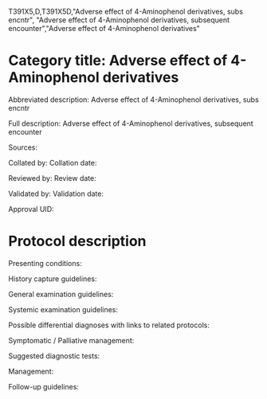 T391X5,D,T391X5D,"Adverse effect of 4-Aminophenol derivatives, subs encntr", "Adverse effect of 4-Aminophenol derivatives, subsequent encounter","Adverse effect of 4-Aminophenol derivatives"
# Category title: Adverse effect of 4-Aminophenol derivatives

Abbreviated description: Adverse effect of 4-Aminophenol derivatives, subs encntr

Full description: Adverse effect of 4-Aminophenol derivatives, subsequent encounter

Sources:

Collated by:
Collation date:

Reviewed by:
Review date:

Validated by:
Validation date:

Approval UID:

# Protocol description

Presenting conditions:

History capture guidelines:

General examination guidelines:

Systemic examination guidelines:

Possible differential diagnoses with links to related protocols:

Symptomatic / Palliative management:

Suggested diagnostic tests:

Management:

Follow-up guidelines:
